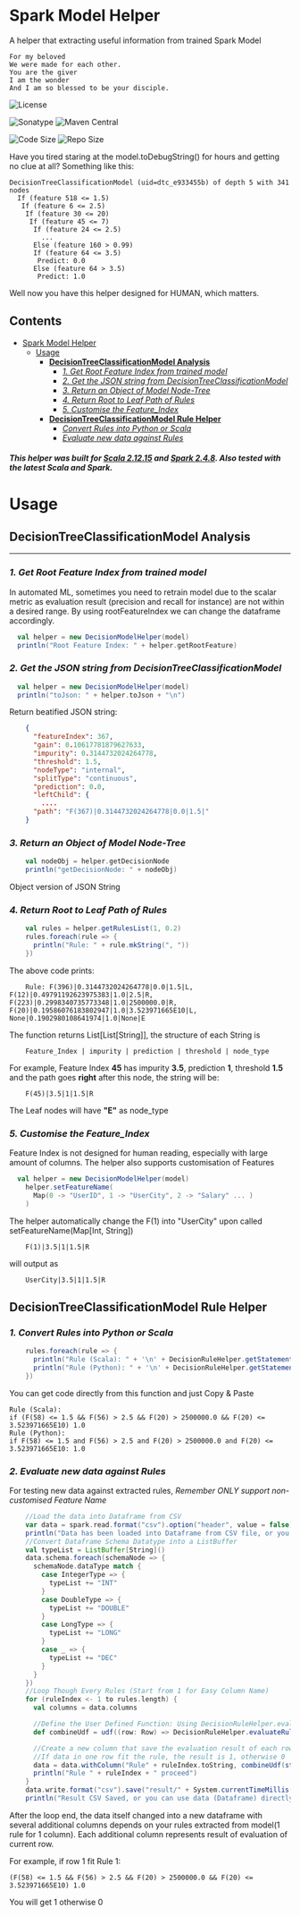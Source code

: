 # Spark Model Helper

A helper that extracting useful information from trained Spark Model

```
For my beloved 
We were made for each other.
You are the giver
I am the wonder
And I am so blessed to be your disciple.
```

![License](https://img.shields.io/github/license/RaistlinTAO/SparkModelHelper)

![Sonatype](https://img.shields.io/nexus/s/io.github.raistlintao/sparkmodelhelper_2.12?server=https%3A%2F%2Fs01.oss.sonatype.org%2F)
![Maven Central](https://img.shields.io/maven-central/v/io.github.raistlintao/sparkmodelhelper_2.12.svg)

![Code Size](https://img.shields.io/github/languages/code-size/raistlintao/SparkModelHelper)
![Repo Size](https://img.shields.io/github/repo-size/RaistlinTAO/SparkModelHelper)

Have you tired staring at the model.toDebugString() for hours and getting no clue at all? Something like this:

```text
DecisionTreeClassificationModel (uid=dtc_e933455b) of depth 5 with 341 nodes
  If (feature 518 <= 1.5)
   If (feature 6 <= 2.5)
    If (feature 30 <= 20)
     If (feature 45 <= 7)
      If (feature 24 <= 2.5)
        ...
      Else (feature 160 > 0.99)
      If (feature 64 <= 3.5)
       Predict: 0.0
      Else (feature 64 > 3.5)
       Predict: 1.0
```
Well now you have this helper designed for HUMAN, which matters.

## Contents

- [Spark Model Helper](#spark-model-helper)
    * [Usage](#usage)
        + [**DecisionTreeClassificationModel Analysis**](#decisiontreeclassificationmodel-analysis)
            - [_1. Get Root Feature Index from trained model_](#1-get-root-feature-index-from-trained-model)
            - [_2. Get the JSON string from
              DecisionTreeClassificationModel_](#2-get-the-json-string-from-decisiontreeclassificationmodel)
            - [_3. Return an Object of Model Node-Tree_](#3-return-an-object-of-model-node-tree)
            - [_4. Return Root to Leaf Path of Rules_](#4-return-root-to-leaf-path-of-rules)
            - [_5. Customise the Feature_Index_](#5-customise-the-feature_index)
        + [**DecisionTreeClassificationModel Rule Helper**](#decisiontreeclassificationmodel-rule-helper)
            - [_Convert Rules into Python or Scala_](#1-convert-rules-into-python-or-scala)
            - [_Evaluate new data against Rules_](#2-evaluate-new-data-against-rules)


##### This helper was built for [Scala 2.12.15](https://www.scala-lang.org/download/2.12.15.html) and [Spark 2.4.8](https://spark.apache.org/docs/2.4.8/). Also tested with the latest Scala and Spark.

# Usage

## **DecisionTreeClassificationModel Analysis**

***

### _1. Get Root Feature Index from trained model_

In automated ML, sometimes you need to retrain model due to the scalar metric as evaluation result (precision and recall
for instance) are not within a desired range. By using rootFeatureIndex we can change the dataframe accordingly.

```scala
  val helper = new DecisionModelHelper(model)
  println("Root Feature Index: " + helper.getRootFeature)
```

### _2. Get the JSON string from DecisionTreeClassificationModel_

```scala
  val helper = new DecisionModelHelper(model)
  println("toJson: " + helper.toJson + "\n")
```

Return beatified JSON string:

```json
    {
      "featureIndex": 367,
      "gain": 0.10617781879627633,
      "impurity": 0.3144732024264778,
      "threshold": 1.5,
      "nodeType": "internal",
      "splitType": "continuous",
      "prediction": 0.0,
      "leftChild": {
        ....
      "path": "F(367)|0.3144732024264778|0.0|1.5|"
    }
```

### _3. Return an Object of Model Node-Tree_

```scala
    val nodeObj = helper.getDecisionNode
    println("getDecisionNode: " + nodeObj)
```

Object version of JSON String

### _4. Return Root to Leaf Path of Rules_

```scala
    val rules = helper.getRulesList(1, 0.2)
    rules.foreach(rule => {
      println("Rule: " + rule.mkString(", "))
    })
```
The above code prints:
```text
    Rule: F(396)|0.3144732024264778|0.0|1.5|L, F(12)|0.49791192623975383|1.0|2.5|R, F(223)|0.2998340735773348|1.0|2500000.0|R, F(20)|0.19586076183802947|1.0|3.523971665E10|L, None|0.1902980108641974|1.0|None|E
```
The function returns List[List[String]], the structure of each String is
```text
    Feature_Index | impurity | prediction | threshold | node_type
```
For example, Feature Index **45** has impurity **3.5**, prediction **1**, threshold **1.5** and the path goes **right** after this node, the string will be:
```text
    F(45)|3.5|1|1.5|R
```
The Leaf nodes will have **"E"** as node_type

### _5. Customise the Feature_Index_
Feature Index is not designed for human reading, especially with large amount of columns.
The helper also supports customisation of Features
```scala
  val helper = new DecisionModelHelper(model)
    helper.setFeatureName(
      Map(0 -> "UserID", 1 -> "UserCity", 2 -> "Salary" ... )
    )
```
The helper automatically change the F(1) into "UserCity" upon called setFeatureName(Map[Int, String])
```text
    F(1)|3.5|1|1.5|R
```
will output as 
```text
    UserCity|3.5|1|1.5|R
```

## **DecisionTreeClassificationModel Rule Helper**

### _1. Convert Rules into Python or Scala_
```scala
    rules.foreach(rule => {
      println("Rule (Scala): " + '\n' + DecisionRuleHelper.getStatementFromPathList(rule, language = Language.Scala))
      println("Rule (Python): " + '\n' + DecisionRuleHelper.getStatementFromPathList(rule, language = Language.Python))
    })
```

You can get code directly from this function and just Copy & Paste
```text
Rule (Scala): 
if (F(58) <= 1.5 && F(56) > 2.5 && F(20) > 2500000.0 && F(20) <= 3.523971665E10) 1.0
Rule (Python): 
if F(58) <= 1.5 and F(56) > 2.5 and F(20) > 2500000.0 and F(20) <= 3.523971665E10: 1.0
```

### _2. Evaluate new data against Rules_
For testing new data against extracted rules, *Remember ONLY support non-customised Feature Name*

```scala
    //Load the data into Dataframe from CSV
    var data = spark.read.format("csv").option("header", value = false).option("inferSchema", value = true).load("sample/testing_data.csv").na.drop("all")
    println("Data has been loaded into Dataframe from CSV file, or you can use existing Dataframe directly")
    //Convert Dataframe Schema Datatype into a ListBuffer
    val typeList = ListBuffer[String]()
    data.schema.foreach(schemaNode => {
      schemaNode.dataType match {
        case IntegerType => {
          typeList += "INT"
        }
        case DoubleType => {
          typeList += "DOUBLE"
        }
        case LongType => {
          typeList += "LONG"
        }
        case _ => {
          typeList += "DEC"
        }
      }
    })
    //Loop Though Every Rules (Start from 1 for Easy Column Name)
    for (ruleIndex <- 1 to rules.length) {
      val columns = data.columns

      //Define the User Defined Function: Using DecisionRuleHelper.evaluateRule
      def combineUdf = udf((row: Row) => DecisionRuleHelper.evaluateRule(row, rules(ruleIndex - 1), typeList.toList))

      //Create a new column that save the evaluation result of each rows into Column
      //If data in one row fit the rule, the result is 1, otherwise 0
      data = data.withColumn("Rule" + ruleIndex.toString, combineUdf(struct(columns.map(col): _*)))
      println("Rule " + ruleIndex + " proceed")
    }
    data.write.format("csv").save("result/" + System.currentTimeMillis() / 1000)
    println("Result CSV Saved, or you can use data (Dataframe) directly")
```

After the loop end, the data itself changed into a new dataframe with several additional columns depends on your rules 
extracted from model(1 rule for 1 column). 
Each additional column represents result of evaluation of current row.

For example, if row 1 fit Rule 1: 
```
(F(58) <= 1.5 && F(56) > 2.5 && F(20) > 2500000.0 && F(20) <= 3.523971665E10) 1.0
```
You will get 1 otherwise 0
